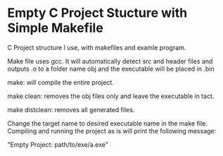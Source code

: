 # Empty C Project Stucture with Simple Makefile
C Project structure I use, with makefiles and examle program.

Make file uses gcc. It will automatically detect src and header files and outputs .o to a folder name obj and the executable will be placed in .bin

make: will compile the entire project.

make clean: removes the obj files only and leave the executable in tact.

make distclean: removes all generated files.

Change the target name to desired executable name in the make file.  Compiling and running the project as is will print the following message:

"Empty Project: path/to/exe/a.exe"

